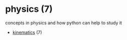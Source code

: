 # physics (7)
concepts in physics and how python can help to study it

+ [kinematics](kinematics/README.md) (7)

